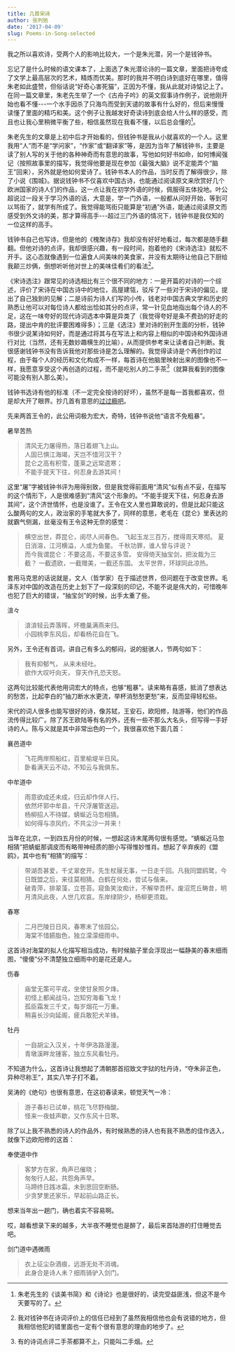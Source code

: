 ```yaml
---
title: 几首宋诗
author: 张列弛
date: '2017-04-09'
slug: Poems-in-Song-selected
---
```


我之所以喜欢诗，受两个人的影响比较大，一个是朱光潜，另一个是钱钟书。

忘记了是什么时候的语文课本了，上面选了朱光潜论诗的一篇文章，里面把诗夸成了文学上最高层次的艺术，精炼而优美。那时的我并不明白诗到底好在哪里，值得朱老如此盛赞，但俗话说“好奇心害死猫”，正因为不懂，我从此就对诗惦记上了。在同一篇文章里，朱老先生举了一个《古舟子吟》的英文叙事诗作例子，说他刚开始也看不懂---一个水手因杀了只海鸟而受到天谴的故事有什么好的，但后来慢慢读懂了里面的精巧和美。这个例子让我越发好奇读诗到底会给人什么样的感受，而且也让我心里稍微平衡了些，相信虽然现在我看不懂，以后总会懂的[^1]。

朱老先生的文章是上初中后才开始看的，但钱钟书是我从小就喜欢的一个人。这里我用“人”而不是“学问家”，“作家”或“翻译家”等，是因为当年了解钱钟书，主要是读了别人写的关于他的各种神奇而有意思的故事，写他如何好书如命，如何博闻强记（按照故事里的描写，我觉得他要是现在参加《最强大脑》说不定能弄个“脑王”回来），另外就是他如何爱诗了。钱钟书本人的作品，当时反而了解得很少，除了小说《围城》。据说钱钟书不仅喜欢中国古诗，也能通过阅读原文来欣赏好几个欧洲国家的诗人们的作品，这一点让我在初学外语的时候，佩服得五体投地。叶公超说过一段关于学习外语的话，大意是，学一门外语，一般都从问好开始，等到可以骂街了，就学有所成了。我觉得能骂街只能算是“初通”外语，能通过阅读原文而感受到外文诗的美，那才算得高手---超过三门外语的情况下，钱钟书是我仅知的一位这样的高手。

钱钟书自己也写诗，但是他的《槐聚诗存》我却没有好好地看过，每次都是随手翻翻。但他对诗的点评，我却很感兴趣，有一段时间，抱着他的《宋诗选注》就松不开手。这心态就像遇到一位遍食人间美味的美食家，并没有太期待让他自己下厨给我颠三炒俩，倒想听听他对世上的美味佳肴们的看法[^2]。

《宋诗选注》跟常见的诗选相比有三个很不同的地方：一是开篇的对诗的一个综述，评价了宋诗在中国古诗中的地位，高屋建瓴，驳斥了一些对于宋诗的偏见，提出了自己独到的见解；二是诗前为诗人们写的小传，钱老对中国古典文学和历史的熟悉让他可以对每位诗人都给出恰如其分的点评，常一针见血地指出每个诗人的不足，这在一味夸好的现代诗词选本中算是异类了（我觉得夸好是条不费劲的好走的路，提出中肯的批评要困难得多）；三是《选注》里对诗的别开生面的分析，钱钟书很少说某诗如何好，而是通过将其与在写法上和内容上相似的中国诗和外国诗进行对比（当然，还有无数妙趣横生的比喻），从而提供参考来让读者自己判断。我很感谢钱钟书没有告诉我他对那些诗是怎么理解的。我觉得读诗是个再创作的过程，由于每个人的经历和文化构成不一样，每首诗在他脑里映射出来的图像也不一样，我愿意享受这个再创造的过程，而不是吃别人的二手茶[^3]（就算我看到的图像可能没有别人那么美）。

钱钟书选诗有他的标准（不一定完全按诗的好坏），虽然不是每一首我都喜欢，但是却大开了眼界。抄几首有意思的[过过瘾吧](https://www.liechi.org/cn/2017/03/laoshe/)。

先来两首王令的，此公用词极为宏大，奇特，钱钟书说他“语言不免粗暴”。

暑旱苦热

> 清风无力屠得热，落日着翅飞上山。  
人固已惧江海竭，天岂不惜河汉干？  
昆仑之高有积雪，蓬莱之远常遗寒；  
不能手提天下往，何忍身去游其间！

这里“屠”字被钱钟书评为用得别致，但是我觉得前面用“清风”似有点不妥，在描写的这个情形下，人是很难感到“清风”这个形象的。“不能手提天下往，何忍身去游其间”，这个济世情怀，也是没谁了。王令在文人里也算敢说的，但是比起只能这么酸两句的文人，政治家的手笔就大多了，同样的意思，老毛在《昆仑》里表达的就霸气侧漏，丝毫没有王令这种无奈的感觉：

> 横空出世，莽昆仑，阅尽人间春色。
飞起玉龙三百万，搅得周天寒彻。
夏日消溶，江河横溢，人或为鱼鳖。
千秋功罪，谁人曾与评说？  
而今我谓昆仑：不要这高，不要这多雪。
安得倚天抽宝剑，把汝裁为三截？
一截遗欧，一截赠美，一截还东国。
太平世界，环球同此凉热。

套用马克思的话说就是，文人（哲学家）在于描述世界，但问题在于改变世界。毛泽东对中国的改造在历史上划下了一段深刻的印记，不能不说是伟大的，可惜晚年也犯了巨大的错误，“抽宝剑”的时候，出手太重了些。

渰々

> 渰渰轻云弄落晖，坏檐巢满燕来归。  
小园桃李东风后，却看杨花自在飞。

另外，王令还有首词，讲自己有多么的郁闷，说的挺骇人，节两句如下：

> 我有抑郁气， 从来未经吐。  
欲作大叹吁向天， 穿天作孔恐天怒。

这两句比较能代表他用词宏大的特点，也够“粗暴”。读来略有喜感，抵消了想表达的愁苦，比起李白的“抽刀断水水更流，举杯消愁愁更愁”来，反而显得轻松些。

宋代的词人很多也能写很好的诗，像苏轼，王安石，欧阳修，陆游等，他们的作品流传得比较广。除了苏王欧陆等有名的外，还有一些不那么大名头，但写得一手好诗的人。陈与义就是其中非常出色的一个，我很喜欢他下面几首：

襄邑道中

> 飞花两岸照船红，百里榆堤半日风。  
卧看满天云不动，不知云与我俱东。

中牟道中

> 雨意欲成还未成，归云却作伴人行。   
依然坏郭中牟县，千尺浮屠管送迎。  
杨柳招人不待媒，蜻蜒近马忽相猜。    
如何得与凉风约，不共尘沙一并来！

当年在北京，一到四五月份的时候，一想起这诗末尾两句很有感觉。“蜻蜒近马忽相猜”把蜻蜓那调皮而有略带神经质的胆小写得惟妙惟肖。想起了辛弃疾的《盟鸥》，其中也有“相猜”的描写：

> 带湖吾甚爱，千丈翠奁开。先生杖屦无事，一日走千回。凡我同盟鸥鹭，今日既盟之后，来往莫相猜。白鹤在何处，尝试与偕来。  
破青萍，排翠藻，立苍苔。窥鱼笑汝痴计，不解举吾杯。废沼荒丘畴昔，明月清风此夜，人世几欢哀。东岸绿阴少，杨柳更须栽。


春寒

> 二月巴陵日日风，春寒未了怯园公。  
海棠不惜臙脂色，独立濛濛细雨中。

这首诗对海棠的拟人化描写相当成功，有时候脑子里会浮现出一幅静美的春末细雨图，“傻傻”分不清楚独立细雨中的是花还是人。

伤春

> 庙堂无策可平戎，坐使甘泉照夕烽。  
初怪上都闻战马，岂知穷海看飞龙！  
孤臣霜发三千丈，每岁烟花一万重。  
稍喜长沙向延阁，疲兵敢犯犬羊锋。


牡丹

> 一自胡尘入汉关，十年伊洛路漫漫。  
青墩溪畔龙锺客，独立东风看牡丹。

不知道为什么，这首诗让我想起了清朝那首招致文字狱的牡丹诗，“夺朱非正色，异种尽称王”，其实八竿子打不着。

吴涛的《绝句》也很有意思，在这初春读来，顿觉天气一冷：

> 游子春衫已试单，桃花飞尽野梅酸。  
怪来一夜蛙声歇，又作东风十日寒。

除了以上我不熟悉的诗人的作品外，有时候熟悉的诗人也有我不熟悉的佳作选入，就像下边欧阳修的这首：

奉使道中作

> 客梦方在家，角声已催晓；  
匆匆行人起，共怨角声早。  
马蹄终日践冰霜，未到思回空断肠。   
少贪梦里还家乐，早起前山路正长。

想来当年出一趟门，确也着实不容易啊。

哎，越看想录下来的越多，大半夜不睡觉也是醉了，最后来首陆游的打住睡觉去吧。

剑门道中遇微雨

> 衣上征尘杂酒痕，远游无处不消魂。  
此身合是诗人未？细雨骑驴入剑门。






















[^1]: 朱老先生的《谈美书简》和《诗论》也是很好的，读完受益匪浅，但这不是今天要写的了。
[^2]: 我对钱钟书在诗词评价上的信任已经到了虽然我相信他也会有说错的地方，但我相信他犯的错里面也一定有个很有意思的理由的地步了。
[^3]: 有的诗词点评二手茶都算不上，只能叫二手烟。
